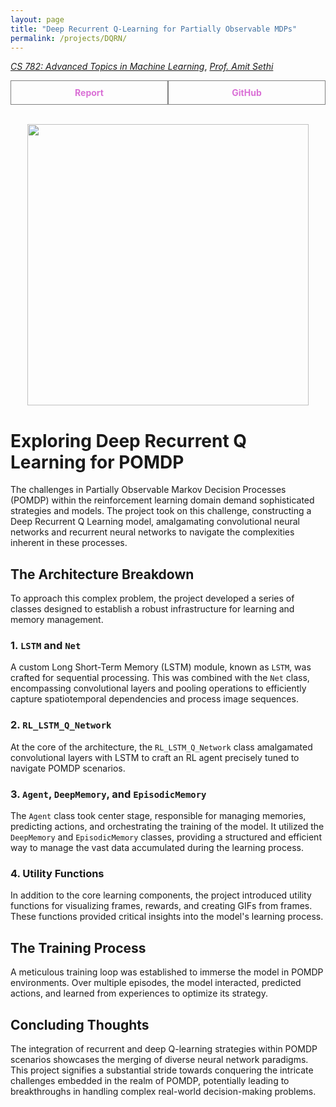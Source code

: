 ```yaml
---
layout: page
title: "Deep Recurrent Q-Learning for Partially Observable MDPs"
permalink: /projects/DQRN/
---
```



  [_CS 782: Advanced Topics in Machine Learning_](https://www.ee.iitb.ac.in/web/course_lists/ee-782-advanced-machine-learning/), [_Prof. Amit Sethi_](https://www.ee.iitb.ac.in/~asethi/) 

  <div style="display: flex;">
        <a href="/assets/pdf/EE782_Project.pdf" style="flex: 1; padding: 10px; border: 1px solid grey; text-align: center; text-decoration: none;">
        <div style="font-weight: bold; color: orchid;">Report</div>
    </a>
    <a href="https://github.com/Vansh28Kapoor/EE782-project" style="flex: 1; padding: 10px; border: 1px solid grey; text-align: center; text-decoration: none;">
        <div style="font-weight: bold; color: orchid;">GitHub</div>
    </a>
</div>

<br>

<p align="center">
    <img width="450"  src="/assets/img/DQRN.gif">
</p>

# Exploring Deep Recurrent Q Learning for POMDP

The challenges in Partially Observable Markov Decision Processes (POMDP) within the reinforcement learning domain demand sophisticated strategies and models. The project took on this challenge, constructing a Deep Recurrent Q Learning model, amalgamating convolutional neural networks and recurrent neural networks to navigate the complexities inherent in these processes.

## The Architecture Breakdown

To approach this complex problem, the project developed a series of classes designed to establish a robust infrastructure for learning and memory management.

### 1. `LSTM` and `Net`
A custom Long Short-Term Memory (LSTM) module, known as `LSTM`, was crafted for sequential processing. This was combined with the `Net` class, encompassing convolutional layers and pooling operations to efficiently capture spatiotemporal dependencies and process image sequences.

### 2. `RL_LSTM_Q_Network`
At the core of the architecture, the `RL_LSTM_Q_Network` class amalgamated convolutional layers with LSTM to craft an RL agent precisely tuned to navigate POMDP scenarios.

### 3. `Agent`, `DeepMemory`, and `EpisodicMemory`
The `Agent` class took center stage, responsible for managing memories, predicting actions, and orchestrating the training of the model. It utilized the `DeepMemory` and `EpisodicMemory` classes, providing a structured and efficient way to manage the vast data accumulated during the learning process.

### 4. Utility Functions
In addition to the core learning components, the project introduced utility functions for visualizing frames, rewards, and creating GIFs from frames. These functions provided critical insights into the model's learning process.

## The Training Process

A meticulous training loop was established to immerse the model in POMDP environments. Over multiple episodes, the model interacted, predicted actions, and learned from experiences to optimize its strategy.

## Concluding Thoughts

The integration of recurrent and deep Q-learning strategies within POMDP scenarios showcases the merging of diverse neural network paradigms. This project signifies a substantial stride towards conquering the intricate challenges embedded in the realm of POMDP, potentially leading to breakthroughs in handling complex real-world decision-making problems.

